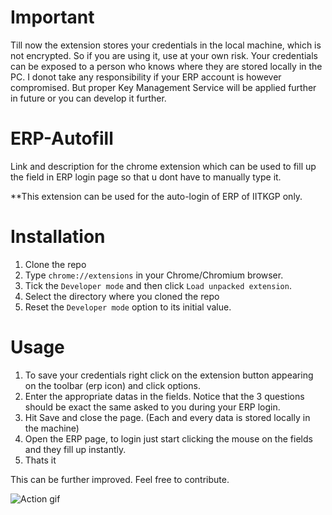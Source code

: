 # Important

Till now the extension stores your credentials in the local machine, which is not encrypted. So if you are using it, use at your own risk. Your credentials can be exposed to a person who knows where they are stored locally in the PC. I donot take any responsibility if your ERP account is however compromised. But proper Key Management Service will be applied further in future or you can develop it further.

# ERP-Autofill
Link and description for the chrome extension which can be used to fill up the field in ERP login page so that u dont have to manually type it.

**This extension can be used for the auto-login of ERP of IITKGP only.

# Installation
 
1. Clone the repo
2. Type `chrome://extensions` in your Chrome/Chromium browser.
3. Tick the `Developer mode` and then click `Load unpacked extension`.
4. Select the directory where you cloned the repo
5. Reset the `Developer mode` option to its initial value.

# Usage

1. To save your credentials right click on the extension button appearing on the toolbar (erp icon) and click options.
2. Enter the appropriate datas in the fields. Notice that the 3 questions should be exact the same asked to you during your ERP login.
3. Hit Save and close the page. (Each and every data is stored locally in the machine)
4. Open the ERP page, to login just start clicking the mouse on the fields and they fill up instantly.
5. Thats it

This can be further improved. Feel free to contribute.

![Action gif](http://i.giphy.com/no3GNLXZqXaPm.gif)

